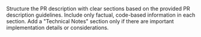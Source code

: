 Structure the PR description with clear sections based on the provided PR description guidelines.
Include only factual, code-based information in each section.
Add a "Technical Notes" section only if there are important implementation details or considerations.
